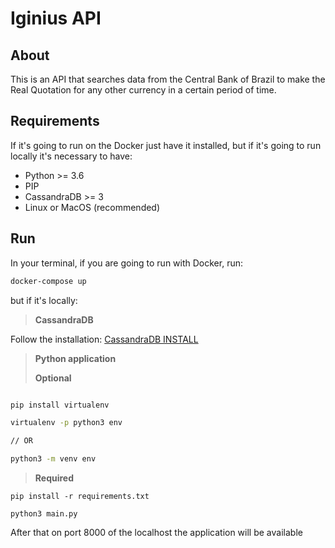 # Iginius API 

## About

This is an API that searches data from the Central Bank of Brazil to make the Real Quotation for any other currency in a certain period of time.

## Requirements

If it's going to run on the Docker just have it installed, but if it's going to run locally it's necessary to have:

- Python >= 3.6
- PIP
- CassandraDB >= 3
- Linux or MacOS (recommended)

## Run

In your terminal, if you are going to run with Docker, run: 

```bash
docker-compose up
```

but if it's locally:

> **CassandraDB**

Follow the installation: [CassandraDB INSTALL](https://cassandra.apache.org/doc/latest/cassandra/getting_started/installing.html)


> **Python application**
>
> **Optional**

```bash

pip install virtualenv

virtualenv -p python3 env 

// OR

python3 -m venv env

```
> **Required**

```
pip install -r requirements.txt

python3 main.py
```

After that on port 8000 of the localhost the application will be available